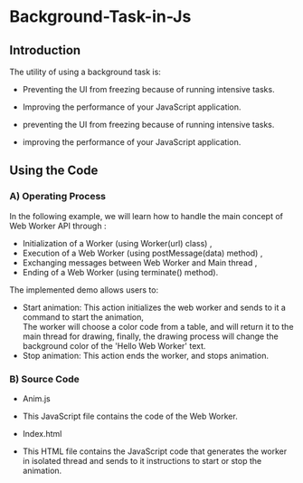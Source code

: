 # Background-Task-in-Js

## Introduction
The utility of using a background task is:<br>
- Preventing the UI from freezing because of running intensive tasks. <br>
- Improving the performance of your JavaScript application. <br>

- preventing the UI from freezing because of running intensive tasks. <br>
- improving the performance of your JavaScript application. <br>

## Using the Code
### A) Operating Process
In the following example, we will learn how to handle the main concept of Web Worker API through :<br>

- Initialization of a Worker (using Worker(url) class) ,
- Execution of a Web Worker (using postMessage(data) method) ,
- Exchanging messages between Web Worker and Main thread ,
- Ending of a Web Worker (using terminate() method).

The implemented demo allows users to:

- Start animation: This action initializes the web worker and sends to it a command to start the animation,  
The worker will choose a color code from a table, and will return it to the main thread for drawing, 
finally, the drawing process will change the background color of the 'Hello Web Worker' text.
- Stop animation: This action ends the worker, and stops animation.

### B) Source Code
* Anim.js <br>
- This JavaScript file contains the code of the Web Worker.

* Index.html <br>
- This HTML file contains the JavaScript code that generates the worker in isolated thread and sends to it instructions to start or stop the animation.
